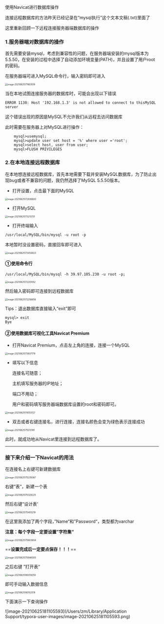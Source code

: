 使用Navicat进行数据库操作

连接远程数据库的方法昨天已经记录在“mysql执行”这个文本文稿(.txt)里面了

这里重新回顾一下远程连接服务器端数据库的操作

### 1.服务器端对数据库的操作

首先需要安装mysql，考虑到兼容性的问题，在服务器端安装的mysql版本为5.5.50，在安装的过程中选择了自动添加环境变量(PATH)，并且设置了用户root的密码。

在服务器端可进入MySQL命令行，输入密码即可进入

<img src="/Users/zm/Library/Application Support/typora-user-images/image-20210625171903519.png" alt="image-20210625171903519" style="zoom: 50%;" />



当在本地试图连接服务器的数据库时，可能会出现以下错误

```mysql
ERROR 1130: Host '192.168.1.3' is not allowed to connect to thisMySQL server 
```

这个错误出现的原因是MySQL不允许我们从远程去访问数据库

此时需要在服务器上对MySQL进行操作：

```mysql
    mysql>usemysql;
    mysql>update user set host = '%' where user ='root';
    mysql>select host, user from user; 
    mysql>FLUSH PRIVILEGES
```



### 2.在本地连接远程数据库

在本地想连接远程数据库，首先本地需要下载并安装MySQL数据库，为了防止出现bug或者不兼容的问题，我仍然选择了MySQL 5.5.50版本。

* 打开设置，点击最下面的MySQL

<img src="/Users/zm/Library/Application Support/typora-user-images/image-20210625172936600.png" alt="image-20210625172936600" style="zoom:50%;" />

* 打开MySQL

<img src="/Users/zm/Library/Application Support/typora-user-images/image-20210625173213701.png" alt="image-20210625173213701" style="zoom:50%;" />

* 打开终端输入

```mysql
/usr/local/MySQL/bin/mysql -u root -p
```

本地暂时没设置密码，直接回车即可进入

<img src="/Users/zm/Library/Application Support/typora-user-images/image-20210625173454923.png" alt="image-20210625173454923" style="zoom:50%;" />

#### ①使用命令行

```mysql
/usr/local/MySQL/bin/mysql -h 39.97.105.230 -u root -p; 
```

<img src="/Users/zm/Library/Application Support/typora-user-images/image-20210625172201052.png" alt="image-20210625172201052" style="zoom:50%;" />

然后输入密码即可连接到远程数据库

<img src="/Users/zm/Library/Application Support/typora-user-images/image-20210625172256656.png" alt="image-20210625172256656" style="zoom:50%;" />

Tips：退出数据库直接输入“exit”即可

```mysql
mysql> exit
Bye
```

#### ②使用数据库可视化工具Navicat Premium

* 打开Navicat Premium，点击左上角的连接，连接一个MySQL

<img src="/Users/zm/Library/Application Support/typora-user-images/image-20210625173937179.png" alt="image-20210625173937179" style="zoom:50%;" />

* 填写以下信息

  连接名可随意；

  主机填写服务器的IP地址；

  端口不用动；

  用户和密码填写服务器端数据库设置的root和密码即可。

<img src="/Users/zm/Library/Application Support/typora-user-images/image-20210625174553127.png" alt="image-20210625174553127" style="zoom:50%;" />

* 双击或者右键连接名，进行连接，连接名颜色会变为绿色表示连接成功

<img src="/Users/zm/Library/Application Support/typora-user-images/image-20210625175013181.png" alt="image-20210625175013181" style="zoom:50%;" />

此时，就成功地从Navicat里连接到远程数据库了。



-----------

### 接下来介绍一下Navicat的用法

在连接名上右键可新建数据库

<img src="/Users/zm/Library/Application Support/typora-user-images/image-20210625175235067.png" alt="image-20210625175235067" style="zoom:50%;" />



右键“表”，新建一个表

<img src="/Users/zm/Library/Application Support/typora-user-images/image-20210625175329225.png" alt="image-20210625175329225" style="zoom:50%;" />



然后右键“设计表‘

<img src="/Users/zm/Library/Application Support/typora-user-images/image-20210625175405219.png" alt="image-20210625175405219" style="zoom:50%;" />

在这里我添加了两个字段，”Name“和”Password“，类型都为varchar

<b>注意：每个字段一定要设置”字符集“</b>

<img src="/Users/zm/Library/Application Support/typora-user-images/image-20210625175603604.png" alt="image-20210625175603604" style="zoom:50%;" />



==**设置完成后一定要点保存！！！**==

<img src="/Users/zm/Library/Application Support/typora-user-images/image-20210625175946005.png" alt="image-20210625175946005" style="zoom:50%;" />

之后右键 ”打开表“

<img src="/Users/zm/Library/Application Support/typora-user-images/image-20210625180019259.png" alt="image-20210625180019259" style="zoom:50%;" />



即可手动输入数据信息

<img src="/Users/zm/Library/Application Support/typora-user-images/image-20210625180102519.png" alt="image-20210625180102519" style="zoom:50%;" />



下面演示一下查询操作

![image-20210625181105593](/Users/zm/Library/Application Support/typora-user-images/image-20210625181105593.png)









